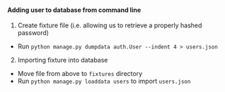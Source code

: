 #### Adding user to database from command line
1. Create fixture file (i.e. allowing us to retrieve a properly hashed password)
- Run `python manage.py dumpdata auth.User --indent 4 > users.json`
2. Importing fixture into database
- Move file from above to `fixtures` directory
- Run `python manage.py loaddata users` to import `users.json`
